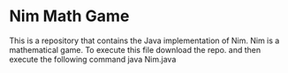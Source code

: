 # Nim Math Game
 This is a repository that contains the Java implementation of Nim. Nim is a mathematical game.
 To execute this file download the repo. and then execute the following command
 java Nim.java
